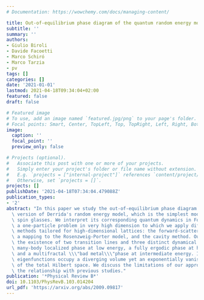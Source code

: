 ```yaml
---
# Documentation: https://wowchemy.com/docs/managing-content/

title: Out-of-equilibrium phase diagram of the quantum random energy model
subtitle: ''
summary: ''
authors:
- Giulio Biroli
- Davide Facoetti
- Marco Schiró
- Marco Tarzia
- pv
tags: []
categories: []
date: '2021-01-01'
lastmod: 2021-04-18T09:34:04+02:00
featured: false
draft: false

# Featured image
# To use, add an image named `featured.jpg/png` to your page's folder.
# Focal points: Smart, Center, TopLeft, Top, TopRight, Left, Right, BottomLeft, Bottom, BottomRight.
image:
  caption: ''
  focal_point: ''
  preview_only: false

# Projects (optional).
#   Associate this post with one or more of your projects.
#   Simply enter your project's folder or file name without extension.
#   E.g. `projects = ["internal-project"]` references `content/project/deep-learning/index.md`.
#   Otherwise, set `projects = []`.
projects: []
publishDate: '2021-04-18T07:34:04.479088Z'
publication_types:
- '2'
abstract: "In this paper we study the out-of-equilibrium phase diagram of the quantum\
  \ version of Derrida's random energy model, which is the simplest model of mean-field\
  \ spin glasses. We interpret its corresponding quantum dynamics in Fock space as\
  \ a one-particle problem in very high dimension to which we apply different theoretical\
  \ methods tailored for high-dimensional lattices: the forward-scattering approximation,\
  \ a mapping to the Rosenzweig-Porter model, and the cavity method. Our results indicate\
  \ the existence of two transition lines and three distinct dynamical phases: a completely\
  \ many-body localized phase at low energy, a fully ergodic phase at high energy,\
  \ and a multifractal \\\"bad metal\\\"phase at intermediate energy. In the latter,\
  \ eigenfunctions occupy a diverging volume yet an exponentially vanishing fraction\
  \ of the total Hilbert space. We discuss the limitations of our approximations and\
  \ the relationship with previous studies."
publication: '*Physical Review B*'
doi: 10.1103/PhysRevB.103.014204
url_pdf: 'https://arxiv.org/abs/2009.09817'
---
```


